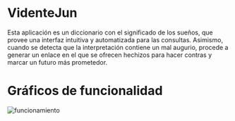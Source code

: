 # VidenteJun

Esta aplicación es un diccionario con el significado de los sueños, que provee una interfaz intuitiva y automatizada para las consultas. Asimismo, cuando se detecta que la interpretación contiene un mal augurio, procede a generar un enlace en el que se ofrecen hechizos para hacer contras y marcar un futuro más prometedor.

# Gráficos de funcionalidad

![funcionamiento](https://drive.google.com/uc?id=11hdtjLipa8d58dro1XZZ-QLSuhS_uVr5)

